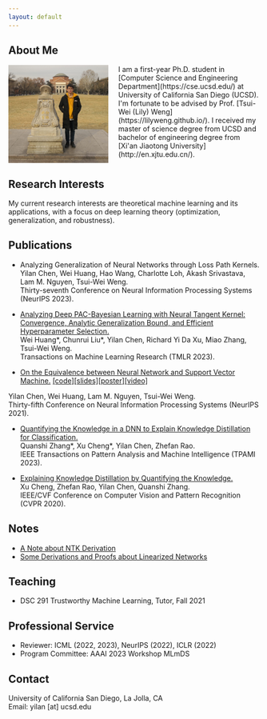 ```yaml
---
layout: default
---
```



<!-- later try:
https://david-abel.github.io/index.html -->



## About Me

<!-- <figure>
<img src="/images/chenyilan.jpg" align="left" width="200px" style="margin-right:20px" alt="Yilan's picture" title="2019 at Beijing."/>
<figcaption>2019 at Beijing.</figcaption>
</figure> -->

<img src="/images/chenyilan.JPG" align="left" width="200px" style="margin-right:20px" alt="Yilan's picture" title="2019 at Beijing."/>
I am a first-year Ph.D. student in [Computer Science and Engineering Department](https://cse.ucsd.edu/) at University of California San Diego (UCSD). I'm fortunate to be advised by Prof. [Tsui-Wei (Lily) Weng](https://lilyweng.github.io/). 
<!-- Before that, I spent some time as a research intern at [University of Technology Sydney](https://www.uts.edu.au/), advised by Prof. [Richard Xu](https://www.uts.edu.au/staff/yida.xu) and [Shanghai Jiao Tong University](http://en.sjtu.edu.cn/), advised by Prof. [Quanshi Zhang](http://qszhang.com/).  -->
I received my master of science degree from UCSD and bachelor of engineering degree from [Xi'an Jiaotong University](http://en.xjtu.edu.cn/). 
<!-- Here is my [CV](/files/CV_Yilan_Chen.pdf).  -->

<!-- `I am looking for a Ph.D. position starting from 2022.` -->

<br clear="left"/>





<!-- I am a seconed-year master student in [Computer Science and Engineering Department](https://cse.ucsd.edu/) at University of California San Diego working with Prof. [Tsui-Wei (Lily) Weng](https://lilyweng.github.io/) and Dr. [Lam M. Nguyen](https://lamnguyen-mltd.github.io/). I received my Bachelor of Engineering Degree from [Xi'an Jiaotong University](http://en.xjtu.edu.cn/). Here is my [CV](/files/CV_Yilan_Chen.pdf).
<img src="https://leslie-ch.github.io/images/chenyilan.jpg" align="right" width="200px"  style="margin-right:50px" >

<br clear="right"/>

`I am looking for a Ph.D. position starting from 2022.` -->




## Research Interests


<!-- I am interested in theoretical machine learning and its applications, especially  -->
My current research interests are theoretical machine learning and its applications, with a focus on deep learning theory (optimization, generalization, and robustness).
<!-- - Reinforcement learning theory -->




## Publications
- Analyzing Generalization of Neural Networks through Loss Path Kernels.<br>
Yilan Chen, Wei Huang, Hao Wang, Charlotte Loh, Akash Srivastava, Lam M. Nguyen, Tsui-Wei Weng.<br>
Thirty-seventh Conference on Neural Information Processing Systems (NeurIPS 2023).

- [Analyzing Deep PAC-Bayesian Learning with Neural Tangent Kernel: Convergence, Analytic Generalization Bound, and Efficient Hyperparameter Selection.](https://openreview.net/forum?id=nEX2q5B2RQ)<br>
Wei Huang\*, Chunrui Liu\*, Yilan Chen, Richard Yi Da Xu, Miao Zhang, Tsui-Wei Weng.<br>
Transactions on Machine Learning Research (TMLR 2023).

- [On the Equivalence between Neural Network and Support Vector Machine.](https://arxiv.org/abs/2111.06063) [[code]](https://github.com/leslie-CH/equiv-nn-svm)[[slides]](/files/SVM_Slides.pdf)[[poster]](/files/SVM_NeurIPS_2021_poster.pdf)[[video]](https://neurips.cc/virtual/2021/poster/27419)<br>
<!-- <u>Yilan Chen</u>, Wei Huang, Lam M. Nguyen, Tsui-Wei Weng.<br> -->
Yilan Chen, Wei Huang, Lam M. Nguyen, Tsui-Wei Weng.<br>
Thirty-fifth Conference on Neural Information Processing Systems (NeurIPS 2021).

- [Quantifying the Knowledge in a DNN to Explain Knowledge Distillation for Classification.](https://ieeexplore.ieee.org/stamp/stamp.jsp?arnumber=9864081)<br>
Quanshi Zhang\*, Xu Cheng\*, Yilan Chen, Zhefan Rao.<br>
IEEE Transactions on Pattern Analysis and Machine Intelligence (TPAMI 2023).

- [Explaining Knowledge Distillation by Quantifying the Knowledge.](https://arxiv.org/abs/2003.03622)<br>
Xu Cheng, Zhefan Rao, Yilan Chen, Quanshi Zhang.<br>
IEEE/CVF Conference on Computer Vision and Pattern Recognition (CVPR 2020).



<!-- ## Preprint -->










## Notes
- [A Note about NTK Derivation](/files/ntk_derivation.pdf)
- [Some Derivations and Proofs about Linearized Networks](/files/linearized_network.pdf)


<!-- **<font size='5'>Projects</font>**
* [Prototype Selection for Nearest Neighbor](/files/Prototype_Selection.pdf)
* [Coordinate Descent](/files/coord_desc.pdf) -->




## Teaching
- DSC 291 Trustworthy Machine Learning, Tutor, Fall 2021






<!-- ## Courses
- Machine Learning:
  - CSE 250A Probabilistic Reason & Learning  A+
  - CSE 251A ML: Learning Algorithms  A+
  - CSE 251C ML: Machine Learning Theory  A
  - CSE	252A Computer Vision I  A+
  - CSE	257  Search and Optimization A

- Math:
  - MATH 245A	Convex Analysis & Optimization I  A
  - MATH 245B	Convex Analysis & Optimization II  A
  - ECE	269   Linear Algebra and Application A
  - MATH 281A Mathematical Statistics ongoing -->






## Professional Service
- Reviewer: ICML (2022, 2023), NeurIPS (2022), ICLR (2022)
- Program Committee: AAAI 2023 Workshop MLmDS




## Contact

University of California San Diego, La Jolla, CA<br>
Email: yilan [at] ucsd.edu
